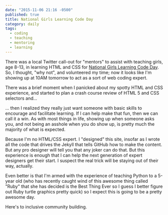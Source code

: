 ```yaml
---
date: "2015-11-06 21:16 -0500"
published: true
title: National Girls Learning Code Day
category: daily
tags: 
  - coding
  - teaching
  - mentoring
  - learning
---
```


There was a local Twitter call-out for "mentors" to assist with teaching girls, age 8-13, in learning HTML and CSS for [National Girls Learning Code Day](https://www.eventbrite.ca/e/kitchener-waterloo-national-girls-learning-code-day-for-girls-ages-8-13-their-parentguardian-tickets-18338143882). So, I thought, "why not", and volunteered my time; now it looks like I'm showing up at 10AM tomorrow to act as a sort of web coding expert.

There was a brief moment when I panicked about my spotty HTML and CSS experience, and started to plan a crash course review of HTML 5 and CSS selectors and...

... then I realized they really just want someone with basic skills to encourage and facilitate learning. If I can help make that fun, then we can call it a win. As with most things in life, showing up when someone asks you,  and not being an asshole when you do show up, is pretty much the majority of what is expected.

Because I'm no HTML/CSS expert. I "designed" this site, insofar as I wrote all the code that drives the Jekyll that tells GitHub how to make the content. But any pro designer will tell you that any joker can do that. But this experience is enough that I can help the next generation of expert designers get their start. I suspect the real trick will be staying out of their way, actually.

Even better is that I'm armed with the experience of teaching Python to a 5-year old (who has recently caught wind of this awesome thing called "Ruby" that she has decided is the Best Thing Ever so I guess I better figure out Ruby turtle graphics pretty quick) so I expect this is going to be a pretty awesome day.

Here's to inclusive community building.